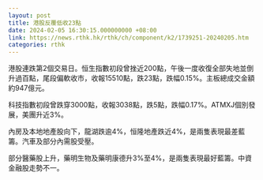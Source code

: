```yaml
---
layout: post
title: 港股反覆低收23點
date: 2024-02-05 16:30:15.000000000 +08:00
link: https://news.rthk.hk/rthk/ch/component/k2/1739251-20240205.htm
categories: rthk
---
```


港股連跌第2個交易日。恒生指數初段曾挫近200點，午後一度收復全部失地並倒升過百點，尾段偏軟收市，收報15510點，跌23點，跌幅0.15%。主板總成交金額約947億元。

科技指數初段曾跌穿3000點，收報3038點，跌5點，跌幅0.17%。ATMXJ個別發展，美團升近3%。

內房及本地地產股向下，龍湖跌逾4%，恒隆地產跌近4%，是兩隻表現最差藍籌。汽車及部分內需股受壓。

部分醫藥股上升，藥明生物及藥明康德升3%至4%，是兩隻表現最好藍籌。中資金融股走勢不一。
